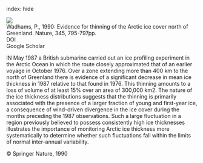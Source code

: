 index: hide

<div class="Citation">
    <div class="Citation-thumb CitationThumb-linked"  data-href="https://doi.org/10.1038/345795a0">
      <img src="https://static.claimspace.cloud/climate-study-static/refs/thumbs/4/Wadhams_1990-thumb.png" />
    </div>

  <div class="Citation-body">
    <div class="Citation-text">Wadhams, P., 1990: Evidence for thinning of the Arctic ice cover north of Greenland. <span class="Article-journal">Nature, </span><span class="Article-volume">345, </span>795-797pp.</div>
    <div class="Citation-links">
      <div class="CitationLink" data-href="https://doi.org/10.1038/345795a0">
        <div class="CitationLink-icon CitationLink-Doi"></div>
        <div class="CitationLink-text">DOI</div>
      </div>
      <div class="CitationLink" data-href="https://scholar.google.com/scholar?q=10.1038/345795a0">
        <div class="CitationLink-icon CitationLink-Scholar"></div>
        <div class="CitationLink-text">Google Scholar</div>
      </div>
    </div>
  </div>
</div>

IN May 1987 a British submarine carried out an ice profiling experiment in the Arctic Ocean in which the route closely approximated that of an earlier voyage in October 1976. Over a zone extending more than 400 km to the north of Greenland there is evidence of a significant decrease in mean ice thickness in 1987 relative to that found in 1976. This thinning amounts to a loss of volume of at least 15% over an area of 300,000 km2. The nature of the ice thickness distributions suggests that the thinning is primarily associated with the presence of a larger fraction of young and first-year ice, a consequence of wind-driven divergence in the ice cover during the months preceding the 1987 observations. Such a large fluctuation in a region previously believed to possess consistently high ice thicknesses illustrates the importance of monitoring Arctic ice thickness more systematically to determine whether such fluctuations fall within the limits of normal inter-annual variability.

<div class="Citation-copy">
&copy; Springer Nature, 1990
</div>